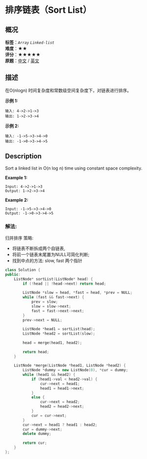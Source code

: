 # 排序链表（Sort List）
## 概况
**标签**：*`Array`*  *`Linked-list`*<br>
**难度**：★★<br>
**评分**：★★★★★<br>
**原题**：[中文](https://leetcode-cn.com/problems/sort-list) / [英文](https://leetcode.com/problems/sort-list)

## 描述
在O(nlogn) 时间复杂度和常数级空间复杂度下，对链表进行排序。

**示例 1:**
```
输入: 4->2->1->3
输出: 1->2->3->4
```

**示例 2:**
```
输入: -1->5->3->4->0
输出: -1->0->3->4->5
```

## Description
Sort a linked list in O(n log n) time using constant space complexity.

**Example 1:**
```
Input: 4->2->1->3
Output: 1->2->3->4
```

**Example 2:**
```
Input: -1->5->3->4->0
Output: -1->0->3->4->5
```


### 解法:
归并排序
策略: 
- 将链表不断拆成两个自链表, 
- 将前一个链表末尾置为NULL可简化判断;
- 找到中点的方法: slow, fast 两个指针
```c++
class Solution {
public:
    ListNode* sortList(ListNode* head) {
        if (!head || !head->next) return head;
        
        ListNode *slow = head, *fast = head, *prev = NULL;
        while (fast && fast->next) {
            prev = slow;
            slow = slow->next;
            fast = fast->next->next;
        }
        prev->next = NULL;
        
        ListNode *head1 = sortList(head);
        ListNode *head2 = sortList(slow);
        
        head = merge(head1, head2);
        
        return head;
    }
    
    ListNode *merge(ListNode *head1, ListNode *head2) {
        ListNode *dummy = new ListNode(0), *cur = dummy;
        while (head1 && head2) {
            if (head1->val < head2->val) {
                cur->next = head1;
                head1 = head1->next;
            }
            else {
                cur->next = head2;
                head2 = head2->next;
            }
            cur = cur->next;
        }
        cur->next = head1 ? head1 : head2;
        cur = dummy->next;
        delete dummy;
        
        return cur;
    }
};
```